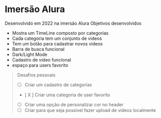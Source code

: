 # Imersão Alura
Desenvolvido em 2022 na imersão Alura
Objetivos desenvolvidos
- Mostra um TimeLine composto por categorias
- Cada categoria tem um conjunto de videos
- Tem um botão para cadastrar novos videos
- Barra de busca funcional
- Dark/Light Mode
- Cadastro de video funcional
- espaço para users favorito

> Desafios pessoais
> - [ ] Criar um cadastro de categorias
> - [ X ] Criar uma categoria de user favorito
> - [ ] Criar uma opção de personalizar cor no header
> - [ ] Criar para que seja possivel fazer upload de videos localmente

